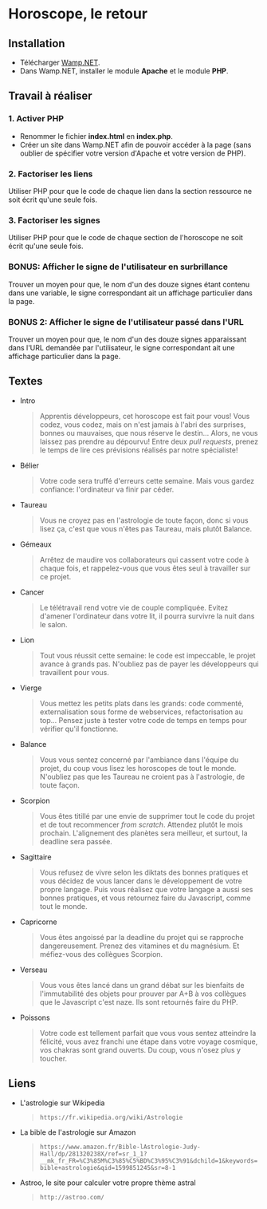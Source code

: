 # Horoscope, le retour

## Installation

- Télécharger [Wamp.NET](https://wamp.net/).
- Dans Wamp.NET, installer le module **Apache** et le module **PHP**.

## Travail à réaliser

### 1. Activer PHP

- Renommer le fichier **index.html** en **index.php**.
- Créer un site dans Wamp.NET afin de pouvoir accéder à la page (sans oublier de spécifier votre version d'Apache et votre version de PHP).

### 2. Factoriser les liens

Utiliser PHP pour que le code de chaque lien dans la section ressource ne soit écrit qu'une seule fois.

### 3. Factoriser les signes

Utiliser PHP pour que le code de chaque section de l'horoscope ne soit écrit qu'une seule fois.

### BONUS: Afficher le signe de l'utilisateur en surbrillance

Trouver un moyen pour que, le nom d'un des douze signes étant contenu dans une variable, le signe correspondant ait un affichage particulier dans la page.

### BONUS 2: Afficher le signe de l'utilisateur passé dans l'URL

Trouver un moyen pour que, le nom d'un des douze signes apparaissant dans l'URL demandée par l'utilisateur, le signe correspondant ait une affichage particulier dans la page.

## Textes

- Intro

    > Apprentis développeurs, cet horoscope est fait pour vous! Vous codez, vous codez, mais on n'est jamais à l'abri des surprises, bonnes ou mauvaises, que nous réserve le destin&hellip; Alors, ne vous laissez pas prendre au dépourvu! Entre deux <em>pull requests</em>, prenez le temps de lire ces prévisions réalisés par notre spécialiste! 

- Bélier

    > Votre code sera truffé d'erreurs cette semaine. Mais vous gardez confiance: l'ordinateur va finir par céder.

- Taureau

    > Vous ne croyez pas en l'astrologie de toute façon, donc si vous lisez ça, c'est que vous n'êtes pas Taureau, mais plutôt Balance.

- Gémeaux

    > Arrêtez de maudire vos collaborateurs qui cassent votre code à chaque fois, et rappelez-vous que vous êtes seul à travailler sur ce projet.

- Cancer

    > Le télétravail rend votre vie de couple compliquée. Evitez d'amener l'ordinateur dans votre lit, il pourra survivre la nuit dans le salon.

- Lion

    > Tout vous réussit cette semaine: le code est impeccable, le projet avance à grands pas. N'oubliez pas de payer les développeurs qui travaillent pour vous.

- Vierge

    > Vous mettez les petits plats dans les grands: code commenté, externalisation sous forme de webservices, refactorisation au top... Pensez juste à tester votre code de temps en temps pour vérifier qu'il fonctionne.

- Balance

    > Vous vous sentez concerné par l'ambiance dans l'équipe du projet, du coup vous lisez les horoscopes de tout le monde. N'oubliez pas que les Taureau ne croient pas à l'astrologie, de toute façon.

- Scorpion

    > Vous êtes titillé par une envie de supprimer tout le code du projet et de tout recommencer <em>from scratch</em>. Attendez plutôt le mois prochain. L'alignement des planètes sera meilleur, et surtout, la deadline sera passée.

- Sagittaire

    > Vous refusez de vivre selon les diktats des bonnes pratiques et vous décidez de vous lancer dans le développement de votre propre langage. Puis vous réalisez que votre langage a aussi ses bonnes pratiques, et vous retournez faire du Javascript, comme tout le monde.

- Capricorne

    > Vous êtes angoissé par la deadline du projet qui se rapproche dangereusement. Prenez des vitamines et du magnésium. Et méfiez-vous des collègues Scorpion.

- Verseau

    > Vous vous êtes lancé dans un grand débat sur les bienfaits de l'immutabilité des objets pour prouver par A+B à vos collègues que le Javascript c'est naze. Ils sont retournés faire du PHP.

- Poissons

    > Votre code est tellement parfait que vous vous sentez atteindre la félicité, vous avez franchi une étape dans votre voyage cosmique, vos chakras sont grand ouverts. Du coup, vous n'osez plus y toucher.

## Liens

- L'astrologie sur Wikipedia

    > `https://fr.wikipedia.org/wiki/Astrologie`

- La bible de l'astrologie sur Amazon

    > `https://www.amazon.fr/Bible-lAstrologie-Judy-Hall/dp/281320238X/ref=sr_1_1?__mk_fr_FR=%C3%85M%C3%85%C5%BD%C3%95%C3%91&dchild=1&keywords=bible+astrologie&qid=1599851245&sr=8-1`

- Astroo, le site pour calculer votre propre thème astral

    > `http://astroo.com/`

